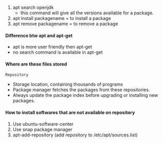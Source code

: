 1. apt search openjdk 
    * this command will give all the versions available for a package.
2. apt install packagename = to install a package
3. apt remove packagename = to remove a package


#### Difference btw apt and apt-get

* apt is more user friendly then apt-get
* no search command is available in apt-get

#### Where are these files stored
    Repository

* Storage location, containing thousands of programs
* Package manager fetches the packages from these repositories.
* Always update the package index before upgrading or installing new packages.

#### How to install softwares that are not available on repository

1. Use ubuntu-software-center
2. Use snap package manager
3. apt-add-repository (add repository to /etc/apt/sources.list)